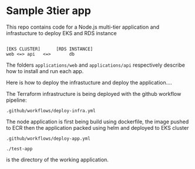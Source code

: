 # Sample 3tier app
This repo contains code for a Node.js multi-tier application and infrastucture to deploy EKS and RDS instance


```

[EKS CLUSTER]      [RDS INSTANCE]
web <=> api   <=>       db
```

The folders `applications/web` and `applications/api` respectively describe how to install and run each app.


Here is how to deploy the infrastucture and deploy the application....

The Terraform infrastructure is being deployed with the github workflow pipeline:

```
.github/workflows/deploy-infra.yml
```

The node application is first being build using dockerfile, the image pushed to ECR then the application packed using helm and deployed to EKS cluster

```
.github/workflows/deploy-app.yml
```

```
./test-app
```

is the directory of the working application.